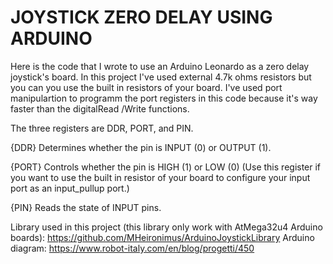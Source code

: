 # JOYSTICK ZERO DELAY USING ARDUINO 

Here is the code that I wrote to use an Arduino Leonardo as a zero delay joystick's board. 
In this project I've used external 4.7k ohms resistors but you can you use the built in resistors of your board.
I've used port manipulartion to programm the port registers in this code because it's way faster than the digitalRead /Write functions. 

The three registers are DDR, PORT, and PIN.

{DDR}  Determines whether the pin is INPUT (0) or OUTPUT (1).

{PORT} Controls whether the pin is HIGH (1) or LOW (0) (Use this register if you want to use the built in resistor of your board to configure your input port as an input_pullup port.)

{PIN}  Reads the state of INPUT pins.


Library used in this project (this library only work with AtMega32u4 Arduino boards): https://github.com/MHeironimus/ArduinoJoystickLibrary
Arduino diagram: https://www.robot-italy.com/en/blog/progetti/450

